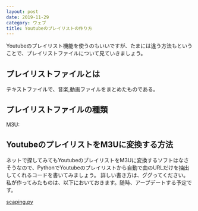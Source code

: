 ```yaml
---
layout: post
date: 2019-11-29
category: ウェブ
title: Youtubeのプレイリストの作り方
---
```


Youtubeのプレイリスト機能を使うのもいいですが、たまには違う方法もということで、プレイリストファイルについて見ていきましょう。

## プレイリストファイルとは
テキストファイルで、音楽,動画ファイルをまとめたものである。

## プレイリストファイルの種類
M3U:

## YoutubeのプレイリストをM3Uに変換する方法
ネットで探してみてもYoutubeのプレイリストをM3Uに変換するソフトはなさそうなので、PythonでYoutubeのプレイリストから自動で曲のURLだけを抽出してくれるコードを書いてみましょう。
詳しい書き方は、ググってください。
私が作ってみたものは、以下においておきます。随時、アープデートする予定です。  

[scaping.py](scraping.py)